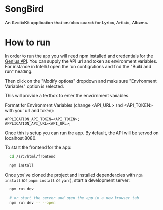 # SongBird

An SvelteKit application that enables search for Lyrics, Artists, Albums.

# How to run
  In order to run the app you will need npm installed and credentials for the [Genius API](https://docs.genius.com). 
  You can supply the API url and token as environment variables. For instance in IntelliJ open the run configrations and find the "Build and run" heading. 
  
  Then click on the "Modify options" dropdown and make sure "Environment Variables" option is selected. 
  
  This will provide a textbox to enter the envoirnment variables.
  
  Format for Environment Variables (change <API_URL> and <API_TOKEN> with your url and token):
    
    APPLICATION_API_TOKEN=<API_TOKEN>;
    APPLICATION_API_URL=<API_URL>;

  Once this is setup you can run the app. By default, the API will be served on localhost:8080.

  To start the frontend for the app:

  ```bash
    cd /src/html/frontend
    
    npm install
  ```

  Once you've cloned the project and installed dependencies with `npm install` (or `pnpm install` or `yarn`), start a development server:

  ```bash
    npm run dev
    
    # or start the server and open the app in a new browser tab
    npm run dev -- --open
  ```
  
